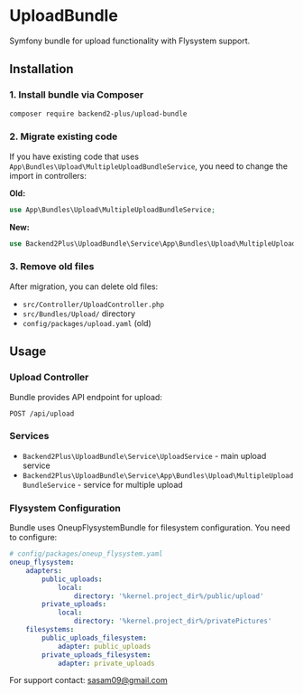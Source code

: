 # UploadBundle

Symfony bundle for upload functionality with Flysystem support.

## Installation

### 1. Install bundle via Composer

```bash
composer require backend2-plus/upload-bundle
```

### 2. Migrate existing code

If you have existing code that uses `App\Bundles\Upload\MultipleUploadBundleService`, you need to change the import in controllers:

**Old:**
```php
use App\Bundles\Upload\MultipleUploadBundleService;
```

**New:**
```php
use Backend2Plus\UploadBundle\Service\App\Bundles\Upload\MultipleUploadBundleService;
```

### 3. Remove old files

After migration, you can delete old files:
- `src/Controller/UploadController.php`
- `src/Bundles/Upload/` directory
- `config/packages/upload.yaml` (old)

## Usage

### Upload Controller

Bundle provides API endpoint for upload:

```
POST /api/upload
```

### Services

- `Backend2Plus\UploadBundle\Service\UploadService` - main upload service
- `Backend2Plus\UploadBundle\Service\App\Bundles\Upload\MultipleUploadBundleService` - service for multiple upload

### Flysystem Configuration

Bundle uses OneupFlysystemBundle for filesystem configuration. You need to configure:

```yaml
# config/packages/oneup_flysystem.yaml
oneup_flysystem:
    adapters:
        public_uploads:
            local:
                directory: '%kernel.project_dir%/public/upload'
        private_uploads:
            local:
                directory: '%kernel.project_dir%/privatePictures'
    filesystems:
        public_uploads_filesystem:
            adapter: public_uploads
        private_uploads_filesystem:
            adapter: private_uploads
```

For support contact: sasam09@gmail.com